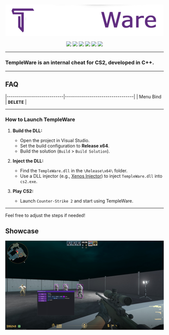 <p align="center">
  <a href="https://templecheats.xyz">
    <img src="github/images/logo.png">
  </a>
</p> 
<p align="center">
  <img src="https://img.shields.io/badge/C%2B%2B-9B59B6?style=for-the-badge&logo=c%2B%2B&logoColor=white">
  <img src="https://img.shields.io/badge/Visual_Studio-8E44AD?style=for-the-badge&logo=visual%20studio&logoColor=white">
  <img src="https://img.shields.io/badge/Windows-7D3F9C?style=for-the-badge&logo=windows&logoColor=white">
  <a href="https://discord.gg/j6hTUB5GBx" style="text-decoration: none;">
    <img src="https://img.shields.io/badge/Discord-9B59B6?style=for-the-badge&logo=discord&logoColor=white">
  </a>
  <img src="https://img.shields.io/badge/license-MIT-8E44AD?style=for-the-badge&logo=&logoColor=white">
  <img src="https://img.shields.io/badge/CS2-9B59B6?style=for-the-badge&logo=counter-strike&logoColor=white">
</p>

---
### TempleWare is an internal cheat for CS2, developed in C++.
---

## FAQ

|----------------------------|----------------------------------|
| Menu Bind    | <kbd>**DELETE**</kbd>       |

---

### How to Launch TempleWare

1. **Build the DLL:**
   - Open the project in Visual Studio.
   - Set the build configuration to **Release x64**.
   - Build the solution (`Build` > `Build Solution`).

2. **Inject the DLL:**
   - Find the `TempleWare.dll` in the `\Release\x64\` folder.
   - Use a DLL injector (e.g., [Xenos Injector](https://github.com/xenos/xenos)) to inject `TempleWare.dll` into `cs2.exe`.

3. **Play CS2:**
   - Launch `Counter-Strike 2` and start using TempleWare.

---

Feel free to adjust the steps if needed!

## Showcase

<p align="center">
  <img src="./github/images/show.jpg" alt="Showcase">
</p>
